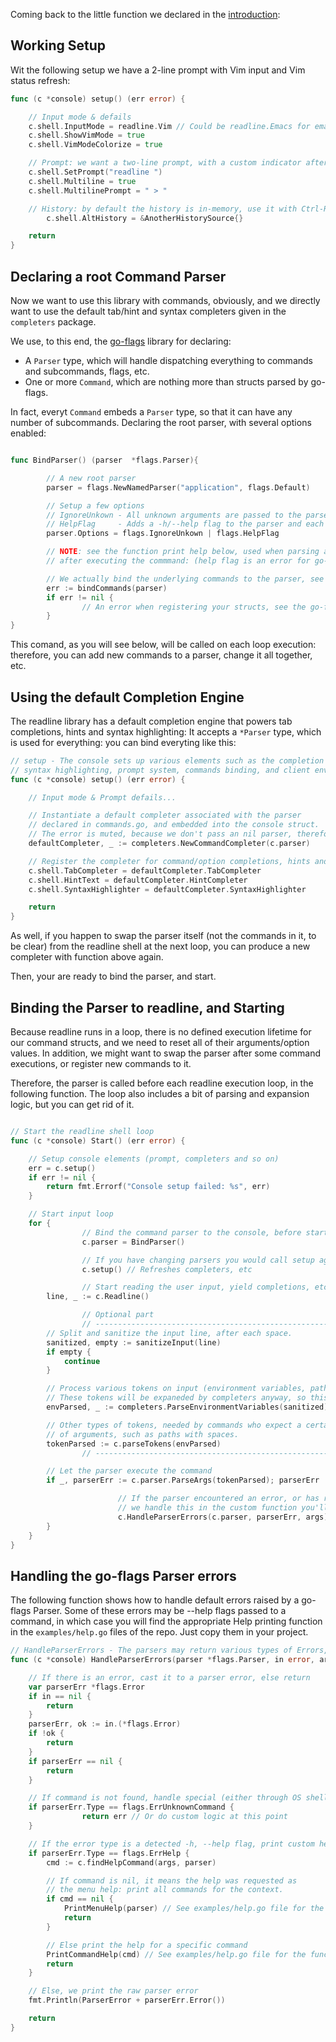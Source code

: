 
Coming back to the little function we declared in the [introduction](https://github.com/maxlandon/readline/wiki/Embedding-Readline-In-A-Project):

## Working Setup

Wit the following setup we have a 2-line prompt with Vim input and Vim status refresh:
```go
func (c *console) setup() (err error) {

	// Input mode & defails
	c.shell.InputMode = readline.Vim // Could be readline.Emacs for emacs input mode.
	c.shell.ShowVimMode = true
	c.shell.VimModeColorize = true

	// Prompt: we want a two-line prompt, with a custom indicator after the Vim status
	c.shell.SetPrompt("readline ")
	c.shell.Multiline = true
	c.shell.MultilinePrompt = " > "

	// History: by default the history is in-memory, use it with Ctrl-R
        c.shell.AltHistory = &AnotherHistorySource{}

	return
}

```

## Declaring a root Command Parser

Now we want to use this library with commands, obviously, and we directly want to 
use the default tab/hint and syntax completers given in the `completers` package.

We use, to this end, the [go-flags](https://github.com/jessevdk/go-flags) library for declaring:

- A `Parser` type, which will handle dispatching everything to commands and subcommands, flags, etc.
- One or more `Command`, which are nothing more than structs parsed by go-flags.

In fact, everyt `Command` embeds a `Parser` type, so that it can have any number of subcommands.
Declaring the root parser, with several options enabled:
```go

func BindParser() (parser  *flags.Parser){

        // A new root parser
        parser = flags.NewNamedParser("application", flags.Default)

        // Setup a few options
        // IgnoreUnkown - All unknown arguments are passed to the parser/command []args
        // HelpFlag     - Adds a -h/--help flag to the parser and each of its commands
        parser.Options = flags.IgnoreUnkown | flags.HelpFlag

        // NOTE: see the function print help below, used when parsing any error from the parser,
        // after executing the commmand: (help flag is an error for go-flags).

        // We actually bind the underlying commands to the parser, see later...
        err := bindCommands(parser)
        if err != nil {
                // An error when registering your structs, see the go-flags library
        }
}
```

This comand, as you will see below, will be called on each loop execution: 
therefore, you can add new commands to a parser, change it all together, etc.


## Using the default Completion Engine 

The readline library has a default completion engine that powers tab completions, hints and syntax highlighting:
It accepts a `*Parser` type, which is used for everything: you can bind everyting like this:

```go
// setup - The console sets up various elements such as the completion system, hints,
// syntax highlighting, prompt system, commands binding, and client environment loading.
func (c *console) setup() (err error) {

	// Input mode & Prompt defails...

	// Instantiate a default completer associated with the parser
	// declared in commands.go, and embedded into the console struct.
	// The error is muted, because we don't pass an nil parser, therefore no problems.
	defaultCompleter, _ := completers.NewCommandCompleter(c.parser)

	// Register the completer for command/option completions, hints and syntax highlighting.
	c.shell.TabCompleter = defaultCompleter.TabCompleter
	c.shell.HintText = defaultCompleter.HintCompleter
	c.shell.SyntaxHighlighter = defaultCompleter.SyntaxHighlighter

	return
}
```

As well, if you happen to swap the parser itself (not the commands in it, to be clear) from the readline shell
at the next loop, you can produce a new completer with function above again.

Then, your are ready to bind the parser, and start.


## Binding the Parser to readline, and Starting

Because readline runs in a loop, there is no defined execution lifetime for our command structs, 
and we need to reset all of their arguments/option values. In addition, we might want to swap the parser
after some command executions, or register new commands to it. 

Therefore, the parser is called before each readline execution loop, in the following function.
The loop also includes a bit of parsing and expansion logic, but you can get rid of it.

```go

// Start the readline shell loop
func (c *console) Start() (err error) {

	// Setup console elements (prompt, completers and so on)
	err = c.setup()
	if err != nil {
		return fmt.Errorf("Console setup failed: %s", err)
	}

	// Start input loop
	for {
                // Bind the command parser to the console, before starting to read user input
                c.parser = BindParser()

                // If you have changing parsers you would call setup again, here
                c.setup() // Refreshes completers, etc

                // Start reading the user input, yield completions, etc.
		line, _ := c.Readline()

                // Optional part 
                // --------------------------------------------------------------------
		// Split and sanitize the input line, after each space. 
		sanitized, empty := sanitizeInput(line)
		if empty {
			continue
		}

		// Process various tokens on input (environment variables, paths, etc.)
		// These tokens will be expaneded by completers anyway, so this is not absolutely required.
		envParsed, _ := completers.ParseEnvironmentVariables(sanitized)

		// Other types of tokens, needed by commands who expect a certain type
		// of arguments, such as paths with spaces.
		tokenParsed := c.parseTokens(envParsed)
                // --------------------------------------------------------------------

		// Let the parser execute the command 
		if _, parserErr := c.parser.ParseArgs(tokenParsed); parserErr != nil {

                        // If the parser encountered an error, or has receive the error help flag
                        // we handle this in the custom function you'll find below
                        c.HandleParserErrors(c.parser, parserErr, args)
		}
	}
}

```


## Handling the go-flags Parser errors 

The following function shows how to handle default errors raised by a go-flags Parser. 
Some of these errors may be --help flags passed to a command, in which case you will 
find the appropriate Help printing function in the `examples/help.go` files of the repo. 
Just copy them in your project.


```go
// HandleParserErrors - The parsers may return various types of Errors, this function handles them.
func (c *console) HandleParserErrors(parser *flags.Parser, in error, args []string) (err error) {

	// If there is an error, cast it to a parser error, else return
	var parserErr *flags.Error
	if in == nil {
		return
	}
	parserErr, ok := in.(*flags.Error)
	if !ok {
		return
	}
	if parserErr == nil {
		return
	}

	// If command is not found, handle special (either through OS shell, or exits, etc.)
	if parserErr.Type == flags.ErrUnknownCommand {
                return err // Or do custom logic at this point
	}

	// If the error type is a detected -h, --help flag, print custom help.
	if parserErr.Type == flags.ErrHelp {
		cmd := c.findHelpCommand(args, parser)

		// If command is nil, it means the help was requested as
		// the menu help: print all commands for the context.
		if cmd == nil {
			PrintMenuHelp(parser) // See examples/help.go file for the function
			return
		}

		// Else print the help for a specific command
		PrintCommandHelp(cmd) // See examples/help.go file for the function
		return
	}

	// Else, we print the raw parser error
	fmt.Println(ParserError + parserErr.Error())

	return
}
```
